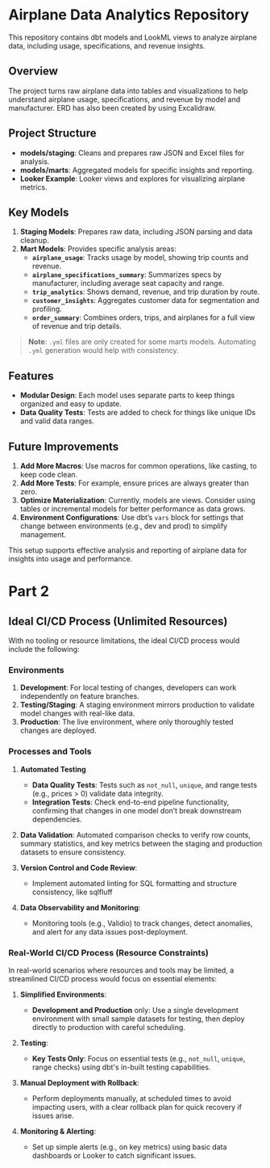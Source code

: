 # Airplane Data Analytics Repository

This repository contains dbt models and LookML views to analyze airplane data, including usage, specifications, and revenue insights.

## Overview

The project turns raw airplane data into tables and visualizations to help understand airplane usage, specifications, and revenue by model and manufacturer. ERD has also been created by using Excalidraw.

## Project Structure

- **models/staging**: Cleans and prepares raw JSON and Excel files for analysis.
- **models/marts**: Aggregated models for specific insights and reporting.
- **Looker Example**: Looker views and explores for visualizing airplane metrics.

## Key Models

1. **Staging Models**: Prepares raw data, including JSON parsing and data cleanup.
2. **Mart Models**: Provides specific analysis areas:
   - **`airplane_usage`**: Tracks usage by model, showing trip counts and revenue.
   - **`airplane_specifications_summary`**: Summarizes specs by manufacturer, including average seat capacity and range.
   - **`trip_analytics`**: Shows demand, revenue, and trip duration by route.
   - **`customer_insights`**: Aggregates customer data for segmentation and profiling.
   - **`order_summary`**: Combines orders, trips, and airplanes for a full view of revenue and trip details.

> **Note**: `.yml` files are only created for some marts models. Automating `.yml` generation would help with consistency.

## Features

- **Modular Design**: Each model uses separate parts to keep things organized and easy to update.
- **Data Quality Tests**: Tests are added to check for things like unique IDs and valid data ranges.

## Future Improvements

1. **Add More Macros**: Use macros for common operations, like casting, to keep code clean.
2. **Add More Tests**: For example, ensure prices are always greater than zero.
3. **Optimize Materialization**: Currently, models are views. Consider using tables or incremental models for better performance as data grows.
4. **Environment Configurations**: Use dbt’s `vars` block for settings that change between environments (e.g., dev and prod) to simplify management.

This setup supports effective analysis and reporting of airplane data for insights into usage and performance.


# Part 2

## Ideal CI/CD Process (Unlimited Resources)

With no tooling or resource limitations, the ideal CI/CD process would include the following:

### Environments
1. **Development**: For local testing of changes, developers can work independently on feature branches.
2. **Testing/Staging**: A staging environment mirrors production to validate model changes with real-like data.
3. **Production**: The live environment, where only thoroughly tested changes are deployed.

### Processes and Tools
1. **Automated Testing**
   - **Data Quality Tests**: Tests such as `not_null`, `unique`, and range tests (e.g., prices > 0) validate data integrity.
   - **Integration Tests**: Check end-to-end pipeline functionality, confirming that changes in one model don’t break downstream dependencies.

2. **Data Validation**: Automated comparison checks to verify row counts, summary statistics, and key metrics between the staging and production datasets to ensure consistency.

3. **Version Control and Code Review**: 
   - Implement automated linting for SQL formatting and structure consistency, like sqlfluff

4. **Data Observability and Monitoring**:
   - Monitoring tools (e.g., Validio) to track changes, detect anomalies, and alert for any data issues post-deployment.

### Real-World CI/CD Process (Resource Constraints)

In real-world scenarios where resources and tools may be limited, a streamlined CI/CD process would focus on essential elements:

1. **Simplified Environments**:
   - **Development and Production** only: Use a single development environment with small sample datasets for testing, then deploy directly to production with careful scheduling.
   
2. **Testing**:
   - **Key Tests Only**: Focus on essential tests (e.g., `not_null`, `unique`, range checks) using dbt's in-built testing capabilities.
   
3. **Manual Deployment with Rollback**:
   - Perform deployments manually, at scheduled times to avoid impacting users, with a clear rollback plan for quick recovery if issues arise.

4. **Monitoring & Alerting**:
   - Set up simple alerts (e.g., on key metrics) using basic data dashboards or Looker to catch significant issues.

